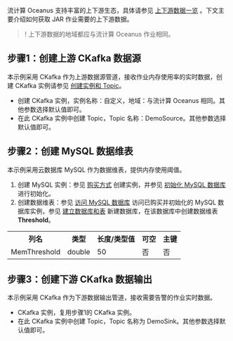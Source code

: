 流计算 Oceanus 支持丰富的上下游生态，具体请参见 [上下游数据一览](https://cloud.tencent.com/document/product/849/38374) 。下文主要介绍如何获取 JAR 作业需要的上下游数据。
> ! 上下游数据的地域都应与流计算 Oceanus 作业相同。

## 步骤1：创建上游 CKafka 数据源
本示例采用 CKafka 作为上游数据源管道，接收作业内存使用率的实时数据，创建 CKafka 实例请参见 [创建实例和 Topic](https://cloud.tencent.com/document/product/597/30931)。
- 创建 CKafka 实例，实例名称：自定义，地域：与流计算 Oceanus 相同。其他参数选择默认值即可。 
- 在此 CKafka 实例中创建 Topic，Topic 名称：DemoSource。其他参数选择默认值即可。

## 步骤2：创建 MySQL 数据维表
本示例采用云数据库 MySQL 作为数据维表，提供内存使用阈值。
1. 创建 MySQL 实例：参见 [购买方式](https://cloud.tencent.com/document/product/236/5160) 创建实例，并参见 [初始化 MySQL 数据库](<https://cloud.tencent.com/document/product/236/3128>) 进行初始化。
2. 创建数据维表：参见 [访问 MySQL 数据库](https://cloud.tencent.com/document/product/236/3130) 访问已购买并初始化的 MySQL 数据库实例，参见 [建立数据库和表](https://cloud.tencent.com/document/product/236/8465) 新建数据库，在该数据库中创建数据维表**Threshold**。
<table>
 <tr>
  <th>列名</th>
	<th>类型</th>
	<th>长度/类型值</th>
	<th>可空</th>
	<th>主键</th>
 </tr>
<tr>
 <td>MemThreshold</td>
<td> double</td>
<td> 50</td>
<td> 否</td>
<td> 否</td>
</tr>
</table>

## 步骤3：创建下游 CKafka 数据输出
本示例采用 CKafka 作为下游数据输出管道，接收需要告警的作业实时数据。
- CKafka 实例，复用步骤1的 CKafka 实例。
- 在此 CKafka 实例中创建 Topic，Topic 名称为 DemoSink。其他参数选择默认值即可。

